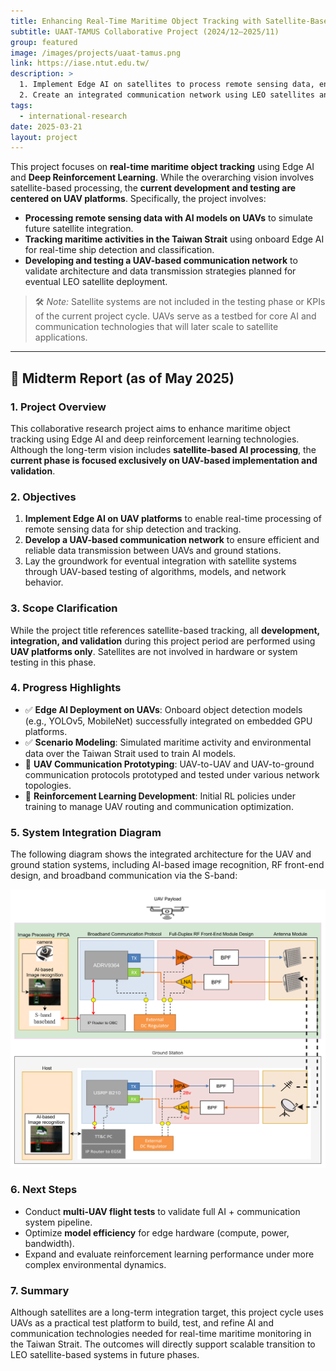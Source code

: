 ```yaml
---
title: Enhancing Real-Time Maritime Object Tracking with Satellite-Based Edge AI and Deep Reinforcement Learning
subtitle: UAAT-TAMUS Collaborative Project (2024/12–2025/11)
group: featured
image: /images/projects/uaat-tamus.png
link: https://iase.ntut.edu.tw/
description: >
  1. Implement Edge AI on satellites to process remote sensing data, enabling real-time detection and tracking of maritime activities in the Taiwan Strait.  
  2. Create an integrated communication network using LEO satellites and UAVs/Ships to optimize data rates and ensure reliable data transmission.
tags:
  - international-research
date: 2025-03-21
layout: project
---
```


This project focuses on **real-time maritime object tracking** using Edge AI and **Deep Reinforcement Learning**. While the overarching vision involves satellite-based processing, the **current development and testing are centered on UAV platforms**. Specifically, the project involves:

- **Processing remote sensing data with AI models on UAVs** to simulate future satellite integration.
- **Tracking maritime activities in the Taiwan Strait** using onboard Edge AI for real-time ship detection and classification.
- **Developing and testing a UAV-based communication network** to validate architecture and data transmission strategies planned for eventual LEO satellite deployment.

> 🛠️ *Note:* Satellite systems are not included in the testing phase or KPIs of the current project cycle. UAVs serve as a testbed for core AI and communication technologies that will later scale to satellite applications.

---

## 📝 Midterm Report (as of May 2025)

### 1. Project Overview

This collaborative research project aims to enhance maritime object tracking using Edge AI and deep reinforcement learning technologies. Although the long-term vision includes **satellite-based AI processing**, the **current phase is focused exclusively on UAV-based implementation and validation**.

### 2. Objectives

1. **Implement Edge AI on UAV platforms** to enable real-time processing of remote sensing data for ship detection and tracking.  
2. **Develop a UAV-based communication network** to ensure efficient and reliable data transmission between UAVs and ground stations.  
3. Lay the groundwork for eventual integration with satellite systems through UAV-based testing of algorithms, models, and network behavior.

### 3. Scope Clarification

While the project title references satellite-based tracking, all **development, integration, and validation** during this project period are performed using **UAV platforms only**. Satellites are not involved in hardware or system testing in this phase.

### 4. Progress Highlights

- ✅ **Edge AI Deployment on UAVs**: Onboard object detection models (e.g., YOLOv5, MobileNet) successfully integrated on embedded GPU platforms.
- ✅ **Scenario Modeling**: Simulated maritime activity and environmental data over the Taiwan Strait used to train AI models.
- 🔄 **UAV Communication Prototyping**: UAV-to-UAV and UAV-to-ground communication protocols prototyped and tested under various network topologies.
- 🔄 **Reinforcement Learning Development**: Initial RL policies under training to manage UAV routing and communication optimization.

### 5. System Integration Diagram

The following diagram shows the integrated architecture for the UAV and ground station systems, including AI-based image recognition, RF front-end design, and broadband communication via the S-band:

![UAV and Ground Station System Architecture](/images/projects/uav-ground-station-architecture.png)

### 6. Next Steps

- Conduct **multi-UAV flight tests** to validate full AI + communication system pipeline.
- Optimize **model efficiency** for edge hardware (compute, power, bandwidth).
- Expand and evaluate reinforcement learning performance under more complex environmental dynamics.

### 7. Summary

Although satellites are a long-term integration target, this project cycle uses UAVs as a practical test platform to build, test, and refine AI and communication technologies needed for real-time maritime monitoring in the Taiwan Strait. The outcomes will directly support scalable transition to LEO satellite-based systems in future phases.
